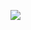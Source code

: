 ![](https://www.nta.go.jp/tmp/1df0ce70-06b0-4f41-b863-746e84f40d9f/images/13bca773a359825d8cce76504aa2fe233915bd5968fb00529842879578ec2c91.jpg)